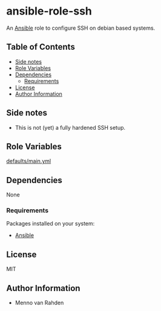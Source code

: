 # ansible-role-ssh <!-- omit in toc -->

An [Ansible](https://www.ansible.com) role to configure SSH on debian based systems.

## Table of Contents <!-- omit in toc -->

- [Side notes](#Side-notes)
- [Role Variables](#Role-Variables)
- [Dependencies](#Dependencies)
  - [Requirements](#Requirements)
- [License](#License)
- [Author Information](#Author-Information)

## Side notes

- This is not (yet) a fully hardened SSH setup.

## Role Variables

[defaults/main.yml](defaults/main.yml)

## Dependencies

None

### Requirements

Packages installed on your system:

- [Ansible](https://www.ansible.com)

## License

MIT

## Author Information

- Menno van Rahden
